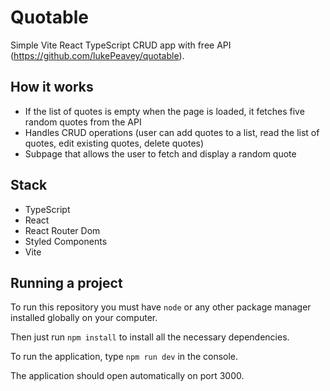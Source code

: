 # Quotable

Simple Vite React TypeScript CRUD app with free API (https://github.com/lukePeavey/quotable).

## How it works

- If the list of quotes is empty when the page is loaded, it fetches five random quotes from the API
- Handles CRUD operations (user can add quotes to a list, read the list of quotes, edit existing quotes, delete quotes)
- Subpage that allows the user to fetch and display a random quote

## Stack

- TypeScript
- React
- React Router Dom
- Styled Components
- Vite

## Running a project

To run this repository you must have `node` or any other package manager installed globally on your computer.

Then just run `npm install` to install all the necessary dependencies.

To run the application, type `npm run dev` in the console.

The application should open automatically on port 3000.

